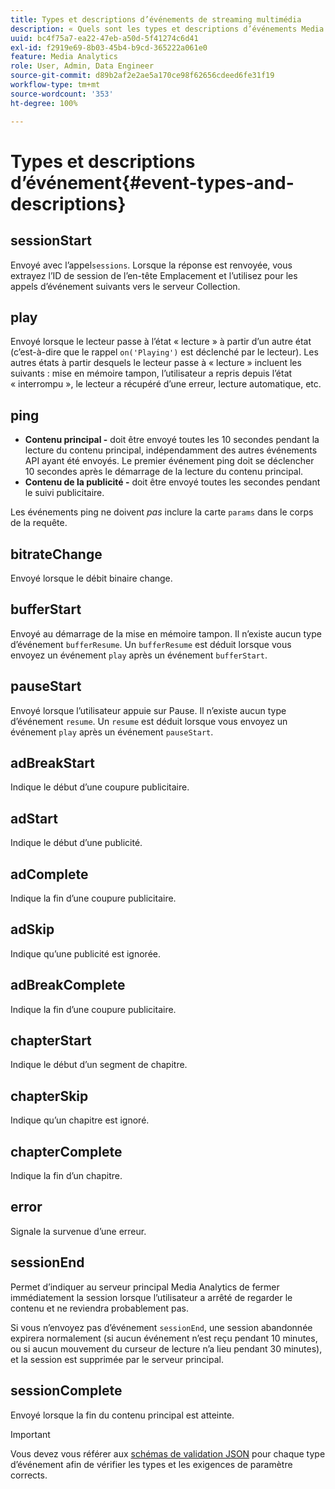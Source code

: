 ```yaml
---
title: Types et descriptions d’événements de streaming multimédia
description: « Quels sont les types et descriptions d’événements Media Collection ? "
uuid: bc4f75a7-ea22-47eb-a50d-5f41274c6d41
exl-id: f2919e69-8b03-45b4-b9cd-365222a061e0
feature: Media Analytics
role: User, Admin, Data Engineer
source-git-commit: d89b2af2e2ae5a170ce98f62656cdeed6fe31f19
workflow-type: tm+mt
source-wordcount: '353'
ht-degree: 100%

---
```


# Types et descriptions d’événement{#event-types-and-descriptions}

## sessionStart

Envoyé avec l’appel`sessions`. Lorsque la réponse est renvoyée, vous extrayez l’ID de session de l’en-tête Emplacement et l’utilisez pour les appels d’événement suivants vers le serveur Collection.

## play

Envoyé lorsque le lecteur passe à l’état « lecture » à partir d’un autre état (c’est-à-dire que le rappel `on('Playing')` est déclenché par le lecteur). Les autres états à partir desquels le lecteur passe à « lecture » incluent les suivants : mise en mémoire tampon, l’utilisateur a repris depuis l’état « interrompu », le lecteur a récupéré d’une erreur, lecture automatique, etc.

## ping

* **Contenu principal -** doit être envoyé toutes les 10 secondes pendant la lecture du contenu principal, indépendamment des autres événements API ayant été envoyés. Le premier événement ping doit se déclencher 10 secondes après le démarrage de la lecture du contenu principal.
* **Contenu de la publicité -** doit être envoyé toutes les secondes pendant le suivi publicitaire.

Les événements ping ne doivent *pas* inclure la carte `params` dans le corps de la requête.

## bitrateChange

Envoyé lorsque le débit binaire change.

## bufferStart

Envoyé au démarrage de la mise en mémoire tampon. Il n’existe aucun type d’événement `bufferResume`. Un `bufferResume` est déduit lorsque vous envoyez un événement `play` après un événement `bufferStart`.

## pauseStart

Envoyé lorsque l’utilisateur appuie sur Pause. Il n’existe aucun type d’événement `resume`. Un `resume` est déduit lorsque vous envoyez un événement `play` après un événement `pauseStart`.

## adBreakStart

Indique le début d’une coupure publicitaire.

## adStart

Indique le début d’une publicité.

## adComplete

Indique la fin d’une coupure publicitaire.

## adSkip

Indique qu’une publicité est ignorée.

## adBreakComplete

Indique la fin d’une coupure publicitaire.

## chapterStart

Indique le début d’un segment de chapitre.

## chapterSkip

Indique qu’un chapitre est ignoré.

## chapterComplete

Indique la fin d’un chapitre.

## error

Signale la survenue d’une erreur.

## sessionEnd

Permet d’indiquer au serveur principal Media Analytics de fermer immédiatement la session lorsque l’utilisateur a arrêté de regarder le contenu et ne reviendra probablement pas.

Si vous n’envoyez pas d’événement `sessionEnd`, une session abandonnée expirera normalement (si aucun événement n’est reçu pendant 10 minutes, ou si aucun mouvement du curseur de lecture n’a lieu pendant 30 minutes), et la session est supprimée par le serveur principal.

## sessionComplete

Envoyé lorsque la fin du contenu principal est atteinte.

>[!IMPORTANT]
>
>Vous devez vous référer aux [schémas de validation JSON](/help/media-collection-api/mc-api-ref/mc-api-json-validation.md) pour chaque type d’événement afin de vérifier les types et les exigences de paramètre corrects.
